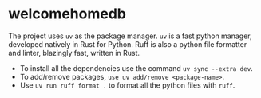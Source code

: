 # welcomehomedb
The project uses `uv` as the package manager. `uv` is a fast python manager, developed natively in Rust for Python. Ruff is also a python file formatter and linter, blazingly fast, written in Rust. 
- To install all the dependencies use the command `uv sync --extra dev`.
- To add/remove packages, `use uv add/remove <package-name>`.
- Use `uv run ruff format .` to format all the python files with `ruff`. 
